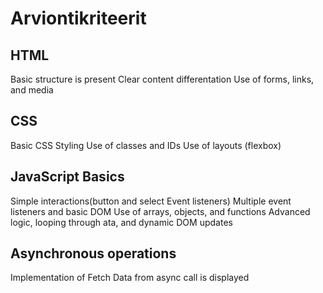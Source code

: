 # Arviontikriteerit

## HTML
Basic structure is present
Clear content differentation
Use of forms, links, and media

## CSS
Basic CSS Styling
Use of classes and IDs
Use of layouts (flexbox)

## JavaScript Basics
Simple interactions(button and select Event listeners)
Multiple event listeners and basic DOM
Use of arrays, objects, and functions
Advanced logic, looping through ata, and dynamic DOM updates

## Asynchronous operations
Implementation of Fetch
Data from async call is displayed